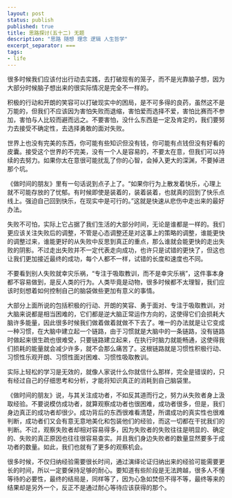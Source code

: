 ```yaml
---
layout: post
status: publish
published: true
title: 思路探讨(五十二) 无题
description: "思路 随想 理念 逻辑 人生哲学"
excerpt_separator: ===
tags:
- life
---
```


很多时候我们应该付出行动去实践，去打破现有的笼子，而不是光靠脑子想，因为大部分时候脑子想出来的很实际情况是完全不一样的。

积极的行动和开朗的笑容可以打破现实中的困局，是不可多得的良药，虽然这不是万能的，但我们不应该因为害怕失败而退缩，害怕爱而选择不爱，害怕比赛而不参加，害怕与人比较而避而远之。不要害怕，没什么东西是一定及肯定的，我们要努力去接受不确定性，去选择勇敢的面对失败。

世界上也没有完美的东西，你可能有些知识但没有钱，你可能有点钱但没有好看的皮囊。接受这个世界的不完美，没有一个人是容易的，不要太在意，但我们可以持续的去努力。如果你太在意很可能扰乱了你的心智，会掉入更大的深渊，不要掉进那个坑。

《做时间的朋友》里有一句话说到点子上了。“如果你行为上散发着快乐，心理上就不可能存放的了忧郁。有时候即使是装着的，装着装着，也就真的回到了快乐点线上。强迫自己回到快乐，在现实中是可行的。”这就是快速从悲伤中走出来的最好办法。

失败不可怕，实际上它占据了我们生活的大部分时间，无论是谁都是一样的。我们更应该关注失败后的调整，不管是心态调整还是对这事上的策略的调整，谁能更快的调整过来，谁能更好的从失败中反思到真正的重点，那么谁就会能更快的走出失败的阴影。不过走出失败并不一定代表走向成功，也许只是试错的更快了，但这也让我们更加接近最终的成功，每个人都不一样，试错的长度和速度也不同。

不要看到别人失败就幸灾乐祸，“专注于吸取教训，而不是幸灾乐祸”，这件事本身都不容易做到，是反人类的行为。人类毕竟是动物，很多时候都不太理智，我们应该时刻想着如何控制自己的脑袋做些更加有意义的事情。

大部分上面所说的包括积极的行动、开朗的笑容、勇于面对、专注于吸取教训，对大脑来说都是相当困难的，它们都是逆大脑正常运作方向的，这使得它们会损耗大脑许多能量，因此很多时候我们做着做着就做不下去了。唯一的办法就是让它变成一种习惯，在大脑中建立起一个链路，由于习惯就是大脑中的一条链路，没有链路时做起来很生疏也很难受，只要链路建立起来，在执行时脑力就能畅通，这使得我们损耗的能量就会减少许多，就不会那么痛苦了。这根链路就是习惯性积极行动、习惯性乐观开朗、习惯性面对困难、习惯性吸取教训。

实际上轻松的学习是无效的，就像人家说什么你就信什么那样，完全是错误的，只有经过自己的仔细思考和分析，才能将知识真正的消耗到自己脑袋里。

《做时间的朋友》说，与其关注成功者，不如反其道而行之，努力从失败者身上汲取经验。不要说模仿成功者，就算观察成功者也很困难，成功者很多，但是，我们身边真正的成功者却很少。成功背后的东西很难看清楚，所谓成功的真实性也很难判断，成功者们又会有意无意地美化和包装他们的经验，而这一切都在干扰我们的判断。不过，观察失败者却相对容易得多，因为失败者的失败往往是明显的、确定的、失败的真正原因也往往很容易查实。并且我们身边失败者的数量显然要多于成功者的数量。如此，我们也就有了更多的观察机会。

很多时候，不仅归纳经验需要很长时间，通过演绎论证归纳出来的经验可能需要更长的时间，所以一定要保持足够的耐心。要知道有些阶段是无法跨越，很多人不懂等待的必要性，最终的结局是，同样等了，因为心急如焚但不得不等，最终等来的结果却是另外一个，反正不是通过耐心等待应该获得的那个。

